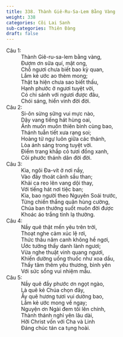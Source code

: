 ```yaml
---
title: 338. Thành Giê-Ru-Sa-Lem Bằng Vàng
weight: 338
categories: Cõi Lai Sanh
sub-categories: Thiên Đàng
draft: false
---
```

<dl><dt>Câu 1:</dt><dd data-verse="1">Thành Giê-ru-sa-lem bằng vàng, <br/>Đượm ơn sữa quí, mật ong, <br/>Chỗ ngươi chưa biết bao kỳ quan, <br/>Lắm kẻ ước ao thèm mong; <br/>Thật ta hiện chưa sao biết thấu, <br/>Hạnh phước ở ngươi tuyệt vời, <br/>Có chi sánh với ngươi được đâu, <br/>Chói sáng, hiển vinh đời đời. </dd><dt>Câu 2:</dt><dd data-verse="2">Si-ôn sừng sững vui mực nào, <br/>Dậy vang tiếng hát hùng oai, <br/>Ánh muôn muôn thiên binh cùng bao, <br/>Thánh tuẫn tiết xưa rạng soi; <br/>Hoàng tử ngự luôn giữa các thánh, <br/>Lòa ánh sáng trong tuyệt vời. <br/>Điểm trang khắp cỏ tươi đồng xanh, <br/>Cõi phước thánh dân đời đời. </dd><dt>Câu 3:</dt><dd data-verse="3">Kìa, ngôi Đa-vít ở nơi nầy, <br/>Vào đây thoát cảnh sầu than; <br/>Khải ca reo lên vang dội thay, <br/>Với tiếng hát nơi tiệc ban; <br/>Kìa, bao người theo Nguyên Soái trước, <br/>Từng chiến thắng quân hùng cường, <br/>Chúa ban thưởng suốt muôn đời được <br/>Khoác áo trắng tinh lạ thường. </dd><dt>Câu 4:</dt><dd data-verse="4">Nầy quê thật mến yêu trên trời, <br/>Thoạt nghe cảm xúc lệ rơi, <br/>Thức thâu năm canh không hề ngơi, <br/>Ước tưởng thấy danh lành ngươi; <br/>Vừa nghe thuật vinh quang ngươi, <br/>Khiến dường uống thuốc như xoa dầu, <br/>Thấy tâm thêm yêu thương, bình yên <br/>Với sức sống vui nhiệm mầu. </dd><dt>Câu 5:</dt><dd data-verse="5">Nầy quê đầy phước ơn ngọt ngào, <br/>Là quê kẻ Chúa chọn đây, <br/>Ấy quê hương tươi vui dường bao, <br/>Lắm kẻ ước mong về ngay; <br/>Nguyện ơn Ngài đem tôi lên chính, <br/>Thành thánh nghỉ yên lâu dài, <br/>Hỡi Christ vốn với Cha và Linh <br/>Đáng chúc tán ca tụng hoài. </dd></dl>